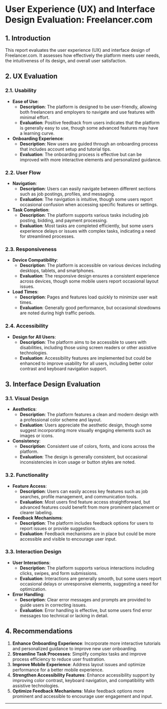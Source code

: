 # **User Experience (UX) and Interface Design Evaluation: Freelancer.com**

## **1. Introduction**
This report evaluates the user experience (UX) and interface design of Freelancer.com. It assesses how effectively the platform meets user needs, the intuitiveness of its design, and overall user satisfaction.

## **2. UX Evaluation**

### **2.1. Usability**
- **Ease of Use**:
  - **Description**: The platform is designed to be user-friendly, allowing both freelancers and employers to navigate and use features with minimal effort.
  - **Evaluation**: Positive feedback from users indicates that the platform is generally easy to use, though some advanced features may have a learning curve.
- **Onboarding Experience**:
  - **Description**: New users are guided through an onboarding process that includes account setup and tutorial tips.
  - **Evaluation**: The onboarding process is effective but can be improved with more interactive elements and personalized guidance.

### **2.2. User Flow**
- **Navigation**:
  - **Description**: Users can easily navigate between different sections such as job postings, profiles, and messaging.
  - **Evaluation**: The navigation is intuitive, though some users report occasional confusion when accessing specific features or settings.
- **Task Completion**:
  - **Description**: The platform supports various tasks including job posting, bidding, and payment processing.
  - **Evaluation**: Most tasks are completed efficiently, but some users experience delays or issues with complex tasks, indicating a need for streamlined processes.

### **2.3. Responsiveness**
- **Device Compatibility**:
  - **Description**: The platform is accessible on various devices including desktops, tablets, and smartphones.
  - **Evaluation**: The responsive design ensures a consistent experience across devices, though some mobile users report occasional layout issues.
- **Load Times**:
  - **Description**: Pages and features load quickly to minimize user wait times.
  - **Evaluation**: Generally good performance, but occasional slowdowns are noted during high traffic periods.

### **2.4. Accessibility**
- **Design for All Users**:
  - **Description**: The platform aims to be accessible to users with disabilities, including those using screen readers or other assistive technologies.
  - **Evaluation**: Accessibility features are implemented but could be enhanced to improve usability for all users, including better color contrast and keyboard navigation support.

## **3. Interface Design Evaluation**

### **3.1. Visual Design**
- **Aesthetics**:
  - **Description**: The platform features a clean and modern design with a professional color scheme and layout.
  - **Evaluation**: Users appreciate the aesthetic design, though some suggest incorporating more visually engaging elements such as images or icons.
- **Consistency**:
  - **Description**: Consistent use of colors, fonts, and icons across the platform.
  - **Evaluation**: The design is generally consistent, but occasional inconsistencies in icon usage or button styles are noted.

### **3.2. Functionality**
- **Feature Access**:
  - **Description**: Users can easily access key features such as job searches, profile management, and communication tools.
  - **Evaluation**: Most users find feature access straightforward, but advanced features could benefit from more prominent placement or clearer labeling.
- **Feedback Mechanisms**:
  - **Description**: The platform includes feedback options for users to report issues or provide suggestions.
  - **Evaluation**: Feedback mechanisms are in place but could be more accessible and visible to encourage user input.

### **3.3. Interaction Design**
- **User Interactions**:
  - **Description**: The platform supports various interactions including clicks, swipes, and form submissions.
  - **Evaluation**: Interactions are generally smooth, but some users report occasional delays or unresponsive elements, suggesting a need for optimization.
- **Error Handling**:
  - **Description**: Clear error messages and prompts are provided to guide users in correcting issues.
  - **Evaluation**: Error handling is effective, but some users find error messages too technical or lacking in detail.

## **4. Recommendations**

1. **Enhance Onboarding Experience**: Incorporate more interactive tutorials and personalized guidance to improve new user onboarding.
2. **Streamline Task Processes**: Simplify complex tasks and improve process efficiency to reduce user frustration.
3. **Improve Mobile Experience**: Address layout issues and optimize performance for a better mobile experience.
4. **Strengthen Accessibility Features**: Enhance accessibility support by improving color contrast, keyboard navigation, and compatibility with assistive technologies.
5. **Optimize Feedback Mechanisms**: Make feedback options more prominent and accessible to encourage user engagement and input.

---
